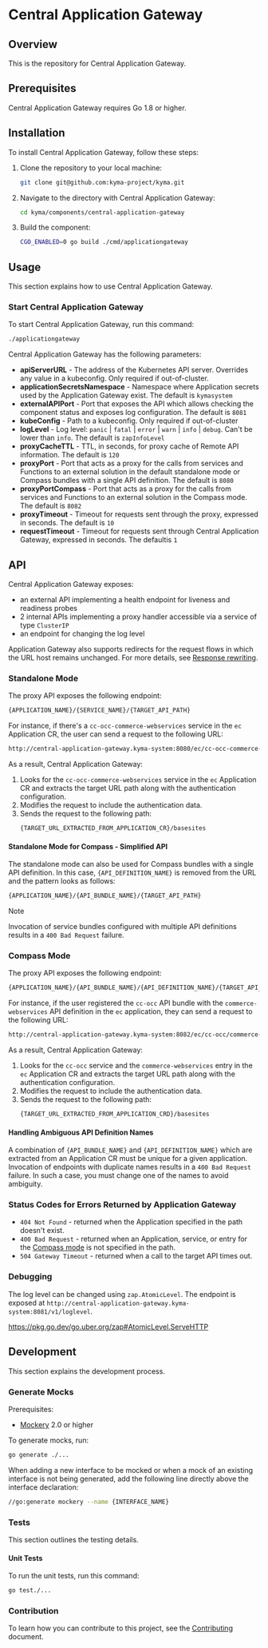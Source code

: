 # Central Application Gateway

## Overview

This is the repository for Central Application Gateway.

## Prerequisites

Central Application Gateway requires Go 1.8 or higher.

## Installation

To install Central Application Gateway, follow these steps:

1. Clone the repository to your local machine:
   ```bash
   git clone git@github.com:kyma-project/kyma.git
   ```
2. Navigate to the directory with Central Application Gateway:
   ```bash
   cd kyma/components/central-application-gateway
   ```
3. Build the component:
   ```bash
   CGO_ENABLED=0 go build ./cmd/applicationgateway
   ```

## Usage

This section explains how to use Central Application Gateway.

### Start Central Application Gateway

To start Central Application Gateway, run this command:

```bash
./applicationgateway 
```

Central Application Gateway has the following parameters:

- **apiServerURL** - The address of the Kubernetes API server. Overrides any value in a kubeconfig. Only required if out-of-cluster.
- **applicationSecretsNamespace** - Namespace where Application secrets used by the Application Gateway exist. The default is `kymasystem`
- **externalAPIPort** - Port that exposes the API which allows checking the component status and exposes log configuration. The default is `8081`
- **kubeConfig** - Path to a kubeconfig. Only required if out-of-cluster
- **logLevel** - Log level: `panic` | `fatal` | `error` | `warn` | `info` | `debug`. Can't be lower than `info`. The default is  `zapInfoLevel`
- **proxyCacheTTL** - TTL, in seconds, for proxy cache of Remote API information. The default is `120`
- **proxyPort** - Port that acts as a proxy for the calls from services and Functions to an external solution in the default standalone mode or Compass bundles with a single API definition. The default is `8080`
- **proxyPortCompass** - Port that acts as a proxy for the calls from services and Functions to an external solution in the Compass mode. The default is `8082`
- **proxyTimeout** - Timeout for requests sent through the proxy, expressed in seconds. The default is `10`
- **requestTimeout** - Timeout for requests sent through Central Application Gateway, expressed in seconds. The defaultis `1`

## API

Central Application Gateway exposes:
- an external API implementing a health endpoint for liveness and readiness probes
- 2 internal APIs implementing a proxy handler accessible via a service of type `ClusterIP`
- an endpoint for changing the log level

Application Gateway also supports redirects for the request flows in which the URL host remains unchanged. For more details, see [Response rewriting](https://kyma-project.io/#/application-connector-manager/user/technical-reference/07-10-application-gateway-details?id=response-rewriting).

### Standalone Mode

The proxy API exposes the following endpoint:
```bash
{APPLICATION_NAME}/{SERVICE_NAME}/{TARGET_API_PATH}
``` 

For instance, if there's a `cc-occ-commerce-webservices` service in the `ec` Application CR, the user can send a request to the following URL: 
```bash
http://central-application-gateway.kyma-system:8080/ec/cc-occ-commerce-webservices/basesites
```

As a result, Central Application Gateway:
1. Looks for the `cc-occ-commerce-webservices` service in the `ec` Application CR and extracts the target URL path along with the authentication configuration.
2. Modifies the request to include the authentication data.
3. Sends the request to the following path:
   ```bash
   {TARGET_URL_EXTRACTED_FROM_APPLICATION_CR}/basesites
   ```

#### Standalone Mode for Compass - Simplified API

The standalone mode can also be used for Compass bundles with a single API definition.
In this case, `{API_DEFINITION_NAME}` is removed from the URL and the pattern looks as follows:
```bash
{APPLICATION_NAME}/{API_BUNDLE_NAME}/{TARGET_API_PATH}
```
> [!NOTE]
> Invocation of service bundles configured with multiple API definitions results in a `400 Bad Request` failure.

### Compass Mode

The proxy API exposes the following endpoint:
```bash
{APPLICATION_NAME}/{API_BUNDLE_NAME}/{API_DEFINITION_NAME}/{TARGET_API_PATH}
```

For instance, if the user registered the `cc-occ` API bundle with the `commerce-webservices` API definition in the `ec` application, they can send a request to the following URL:
```bash
http://central-application-gateway.kyma-system:8082/ec/cc-occ/commerce-webservices/basesites
```

As a result, Central Application Gateway:
1. Looks for the `cc-occ` service and the `commerce-webservices` entry in the `ec` Application CR and extracts the target URL path along with the authentication configuration.
2. Modifies the request to include the authentication data.
3. Sends the request to the following path: 
   ```bash
   {TARGET_URL_EXTRACTED_FROM_APPLICATION_CRD}/basesites
   ```

#### Handling Ambiguous API Definition Names

A combination of `{API_BUNDLE_NAME}` and `{API_DEFINITION_NAME}` which are extracted from an Application CR must be unique for a given application.
Invocation of endpoints with duplicate names results in a `400 Bad Request` failure. In such a case, you must change one of the names to avoid ambiguity.

### Status Codes for Errors Returned by Application Gateway

- `404 Not Found` - returned when the Application specified in the path doesn't exist.
- `400 Bad Request` - returned when an Application, service, or entry for the [Compass mode](https://kyma-project.io/#/01-overview/application-connectivity/README) is not specified in the path.
- `504 Gateway Timeout` - returned when a call to the target API times out.

### Debugging

The log level can be changed using `zap.AtomicLevel`.
The endpoint is exposed at `http://central-application-gateway.kyma-system:8081/v1/loglevel`.

https://pkg.go.dev/go.uber.org/zap#AtomicLevel.ServeHTTP


## Development

This section explains the development process.

### Generate Mocks

Prerequisites:

 - [Mockery](https://github.com/vektra/mockery) 2.0 or higher

To generate mocks, run:

```bash
go generate ./...
```

When adding a new interface to be mocked or when a mock of an existing interface is not being generated, add the following line directly above the interface declaration:

```bash
//go:generate mockery --name {INTERFACE_NAME}
```

### Tests

This section outlines the testing details.

#### Unit Tests

To run the unit tests, run this command:

```bash
go test./...
```

### Contribution

To learn how you can contribute to this project, see the [Contributing](/CONTRIBUTING.md) document.

